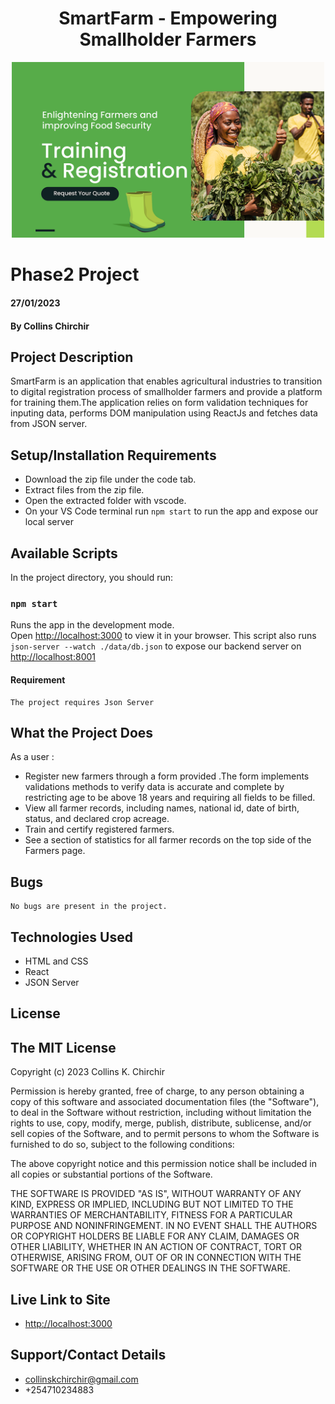 <h1 align="center">SmartFarm - Empowering Smallholder Farmers <br /></h1>  
<p align="center">
  <img src="https://github.com/collinskchirchir/phase2-react-project-smartfarm/blob/main/src/assets/photos/homepage-banner(700px).png" width="500" >
</p>

# Phase2 Project
#### 27/01/2023
#### By Collins Chirchir 

## Project Description
  SmartFarm is an application that enables agricultural industries to transition to digital registration process of smallholder farmers and provide a platform for training them.The application relies on form validation techniques for inputing data, performs DOM manipulation using ReactJs and fetches data from JSON server.

## Setup/Installation Requirements
  - Download the zip file under the code tab.
  - Extract files from the zip file.
  - Open the extracted folder with vscode.
  - On your VS Code terminal run `npm start` to run the app and expose our local server

## Available Scripts
In the project directory, you should run:

  ### `npm start`
  Runs the app in the development mode.\
  Open [http://localhost:3000](http://localhost:3000) to view it in your browser.
  This script also runs `json-server --watch ./data/db.json` to expose our backend server on [http://localhost:8001](http://localhost:8001)
     

#### Requirement
    The project requires Json Server

## What the Project Does
As a user :
  - Register new farmers through a form provided .The form implements validations methods to verify data is accurate and complete by restricting age to be above 18 years and requiring all fields to be filled.
  - View all farmer records, including names, national id, date of birth,
   status, and declared crop acreage.
  - Train and certify registered farmers.
  - See a section of statistics for all farmer records on the top side of the Farmers page.

## Bugs
    No bugs are present in the project.

## Technologies Used
  - HTML and CSS
  - React
  - JSON Server

## License

## The MIT License

Copyright (c) 2023 Collins K. Chirchir

Permission is hereby granted, free of charge, to any person obtaining a copy
of this software and associated documentation files (the "Software"), to deal
in the Software without restriction, including without limitation the rights
to use, copy, modify, merge, publish, distribute, sublicense, and/or sell
copies of the Software, and to permit persons to whom the Software is
furnished to do so, subject to the following conditions:

The above copyright notice and this permission notice shall be included in all
copies or substantial portions of the Software.

THE SOFTWARE IS PROVIDED "AS IS", WITHOUT WARRANTY OF ANY KIND, EXPRESS OR
IMPLIED, INCLUDING BUT NOT LIMITED TO THE WARRANTIES OF MERCHANTABILITY,
FITNESS FOR A PARTICULAR PURPOSE AND NONINFRINGEMENT. IN NO EVENT SHALL THE
AUTHORS OR COPYRIGHT HOLDERS BE LIABLE FOR ANY CLAIM, DAMAGES OR OTHER
LIABILITY, WHETHER IN AN ACTION OF CONTRACT, TORT OR OTHERWISE, ARISING FROM,
OUT OF OR IN CONNECTION WITH THE SOFTWARE OR THE USE OR OTHER DEALINGS IN THE
SOFTWARE.

## Live Link to Site
  - [http://localhost:3000](http://localhost:3000)

## Support/Contact Details
  - collinskchirchir@gmail.com
  - +254710234883
